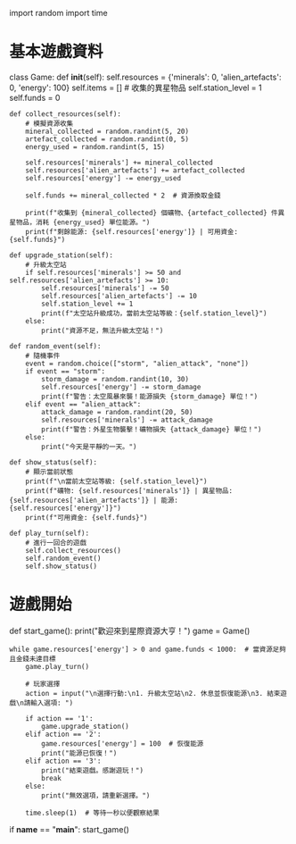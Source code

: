 import random
import time

# 基本遊戲資料
class Game:
    def __init__(self):
        self.resources = {'minerals': 0, 'alien_artefacts': 0, 'energy': 100}
        self.items = []  # 收集的異星物品
        self.station_level = 1
        self.funds = 0

    def collect_resources(self):
        # 模擬資源收集
        mineral_collected = random.randint(5, 20)
        artefact_collected = random.randint(0, 5)
        energy_used = random.randint(5, 15)

        self.resources['minerals'] += mineral_collected
        self.resources['alien_artefacts'] += artefact_collected
        self.resources['energy'] -= energy_used

        self.funds += mineral_collected * 2  # 資源換取金錢

        print(f"收集到 {mineral_collected} 個礦物、{artefact_collected} 件異星物品，消耗 {energy_used} 單位能源。")
        print(f"剩餘能源: {self.resources['energy']} | 可用資金: {self.funds}")
    
    def upgrade_station(self):
        # 升級太空站
        if self.resources['minerals'] >= 50 and self.resources['alien_artefacts'] >= 10:
            self.resources['minerals'] -= 50
            self.resources['alien_artefacts'] -= 10
            self.station_level += 1
            print(f"太空站升級成功，當前太空站等級：{self.station_level}")
        else:
            print("資源不足，無法升級太空站！")
    
    def random_event(self):
        # 隨機事件
        event = random.choice(["storm", "alien_attack", "none"])
        if event == "storm":
            storm_damage = random.randint(10, 30)
            self.resources['energy'] -= storm_damage
            print(f"警告：太空風暴來襲！能源損失 {storm_damage} 單位！")
        elif event == "alien_attack":
            attack_damage = random.randint(20, 50)
            self.resources['minerals'] -= attack_damage
            print(f"警告：外星生物襲擊！礦物損失 {attack_damage} 單位！")
        else:
            print("今天是平靜的一天。")
    
    def show_status(self):
        # 顯示當前狀態
        print(f"\n當前太空站等級: {self.station_level}")
        print(f"礦物: {self.resources['minerals']} | 異星物品: {self.resources['alien_artefacts']} | 能源: {self.resources['energy']}")
        print(f"可用資金: {self.funds}")
    
    def play_turn(self):
        # 進行一回合的遊戲
        self.collect_resources()
        self.random_event()
        self.show_status()

# 遊戲開始
def start_game():
    print("歡迎來到星際資源大亨！")
    game = Game()

    while game.resources['energy'] > 0 and game.funds < 1000:  # 當資源足夠且金錢未達目標
        game.play_turn()
        
        # 玩家選擇
        action = input("\n選擇行動:\n1. 升級太空站\n2. 休息並恢復能源\n3. 結束遊戲\n請輸入選項: ")

        if action == '1':
            game.upgrade_station()
        elif action == '2':
            game.resources['energy'] = 100  # 恢復能源
            print("能源已恢復！")
        elif action == '3':
            print("結束遊戲。感謝遊玩！")
            break
        else:
            print("無效選項，請重新選擇。")

        time.sleep(1)  # 等待一秒以便觀察結果

if __name__ == "__main__":
    start_game()
